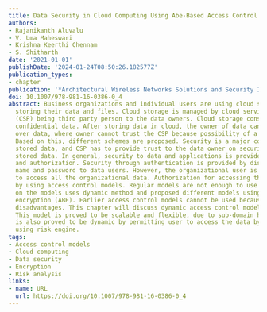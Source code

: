 ```yaml
---
title: Data Security in Cloud Computing Using Abe-Based Access Control
authors:
- Rajanikanth Aluvalu
- V. Uma Maheswari
- Krishna Keerthi Chennam
- S. Shitharth
date: '2021-01-01'
publishDate: '2024-01-24T08:50:26.182577Z'
publication_types:
- chapter
publication: '*Architectural Wireless Networks Solutions and Security Issues*'
doi: 10.1007/978-981-16-0386-0_4
abstract: Business organizations and individual users are using cloud storage for
  storing their data and files. Cloud storage is managed by cloud service provider
  (CSP) being third party person to the data owners. Cloud storage consists of user's
  confidential data. After storing data in cloud, the owner of data cannot have control
  over data, where owner cannot trust the CSP because possibility of a malicious administrator.
  Based on this, different schemes are proposed. Security is a major concern for cloud
  stored data, and CSP has to provide trust to the data owner on security of the cloud
  stored data. In general, security to data and applications is provided through authentication
  and authorization. Security through authentication is provided by distributing user
  name and password to data users. However, the organizational user is not allowed
  to access all the organizational data. Authorization for accessing the data is provided
  by using access control models. Regular models are not enough to use the CSP based
  on the models uses dynamic method and proposed different models using attribute-based
  encryption (ABE). Earlier access control models cannot be used because of multiple
  disadvantages. This chapter will discuss dynamic access control model named as RA-HASBE.
  This model is proved to be scalable and flexible, due to sub-domain hierarchy. It
  is also proved to be dynamic by permitting user to access the data by risk evaluation
  using risk engine.
tags:
- Access control models
- Cloud computing
- Data security
- Encryption
- Risk analysis
links:
- name: URL
  url: https://doi.org/10.1007/978-981-16-0386-0_4
---
```

